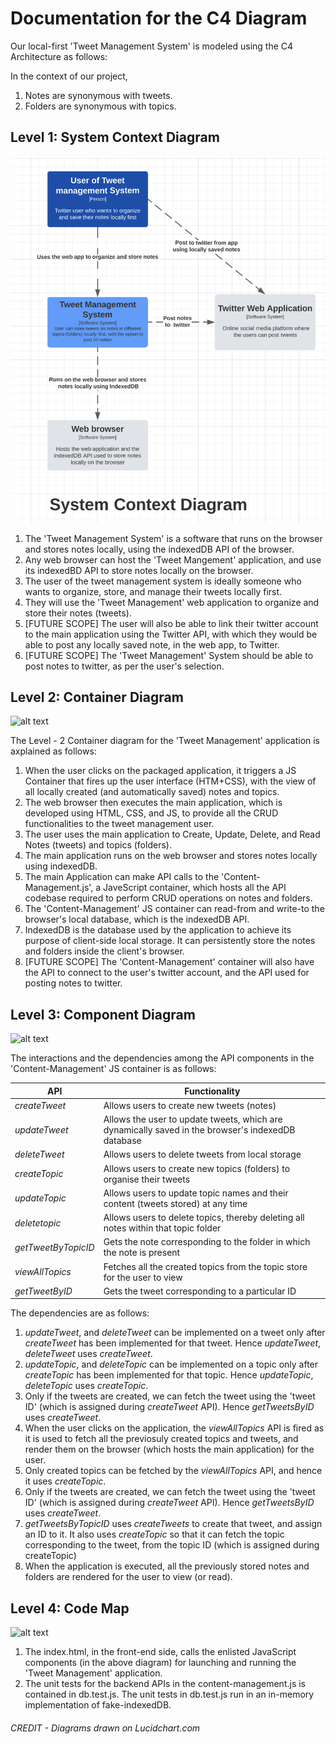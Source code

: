 # Documentation for the C4 Diagram

Our local-first 'Tweet Management System' is modeled using the C4 Architecture as follows:

In the context of our project,
1. Notes are synonymous with tweets.
2. Folders are synonymous with topics. 

## Level 1: System Context Diagram
![alt text](c4_lev1.png "System Context Diagram")

1. The 'Tweet Management System' is a software that runs on the browser and stores notes locally, using the indexedDB API of the browser.
2. Any web browser can host the 'Tweet Mangement' application, and use its indexedBD API to store notes locally on the browser.
3. The user of the tweet management system is ideally someone who wants to organize, store, and manage their tweets locally first.
4. They will use the 'Tweet Management' web application to organize and store their notes (tweets).
5. [FUTURE SCOPE] The user will also be able to link their twitter account to the main application using the Twitter API, with which they would be able to post any locally saved note, in the web app, to Twitter.
6. [FUTURE SCOPE] The 'Tweet Management' System should be able to post notes to twitter, as per the user's selection. 

## Level 2: Container Diagram
![alt text](https://github.com/nirmalthomas2609/cse210-fa22-ucsd-group5/blob/msharan/documentation/docs/c4_model/c4_lev2.png "Container Diagram")

The Level - 2 Container diagram for the 'Tweet Management' application is axplained as follows:

1. When the user clicks on the packaged application, it triggers a JS Container that fires up the user interface (HTM+CSS), with the view of all locally created (and automatically saved) notes and topics.
2. The web browser then executes the main application, which is developed using HTML, CSS, and JS, to provide all the CRUD functionalities to the tweet management user. 
3. The user uses the main application to Create, Update, Delete, and Read Notes (tweets) and topics (folders).
4. The main application runs on the web browser and stores notes locally using indexedDB. 
5. The main Application can make API calls to the 'Content-Management.js', a JaveScript container, which hosts all the API codebase required to perform CRUD operations on notes and folders. 
6. The 'Content-Management' JS container can read-from and write-to the browser's local database, which is the indexedDB API.
7. IndexedDB is the database used by the application to achieve its purpose of client-side local storage. It can persistently store the notes and folders inside the client's browser.
8. [FUTURE SCOPE] The 'Content-Management' container will also have the API to connect to the user's twitter account, and the API used for posting notes to twitter. 


## Level 3: Component Diagram
![alt text](https://github.com/nirmalthomas2609/cse210-fa22-ucsd-group5/blob/msharan/documentation/docs/c4_model/c4_lev3.png "Component Diagram")

The interactions and the dependencies among the API components in the 'Content-Management' JS container is as follows:

| API                 | Functionality                                                                                     |
|-------------------  | ------------------------------------------------------------------------------------------------  |
| _createTweet_       | Allows users to create new tweets (notes)                                                         |
| _updateTweet_       | Allows the user to update tweets, which are dynamically saved in the browser's indexedDB database |
| _deleteTweet_       | Allows users to delete tweets from local storage                                                  |
| _createTopic_       | Allows users to create new topics (folders) to organise their tweets                              |
| _updateTopic_       | Allows users to update topic names and their content (tweets stored) at any time                  |
| _deletetopic_       | Allows users to delete topics, thereby deleting all notes within that topic folder                |
| _getTweetByTopicID_ | Gets the note corresponding to the folder in which the note is present                            |
| _viewAllTopics_     | Fetches all the created topics from the topic store for the user to view                          |
| _getTweetByID_      | Gets the tweet corresponding to a particular ID                                                   |

The dependencies are as follows:

1. _updateTweet_, and _deleteTweet_ can be implemented on a tweet only after _createTweet_ has been implemented for that tweet. Hence _updateTweet_, _deleteTweet_ uses _createTweet_. 
2. _updateTopic_, and _deleteTopic_ can be implemented on a topic only after _createTopic_ has been implemented for that topic. Hence _updateTopic_, _deleteTopic_ uses _createTopic_. 
3. Only if the tweets are created, we can fetch the tweet using the 'tweet ID' (which is assigned during _createTweet_ API). Hence _getTweetsByID_ uses _createTweet_.
4. When the user clicks on the application, the _viewAllTopics_ API is fired as it is used to fetch all the previosuly created topics and tweets, and render them on the browser (which hosts the main application) for the user. 
5. Only created topics can be fetched by the _viewAllTopics_ API, and hence it uses _createTopic_.
6. Only if the tweets are created, we can fetch the tweet using the 'tweet ID' (which is assigned during _createTweet_ API). Hence _getTweetsByID_ uses _createTweet_.
7. _getTweetsByTopicID_ uses _createTweets_ to create that tweet, and assign an ID to it. It also uses _createTopic_ so that it can fetch the topic corresponding to the tweet, from the topic ID (which is assigned during createTopic)
8. When the application is executed, all the previously stored notes and folders are rendered for the user to view (or read). 

## Level 4: Code Map
![alt text](https://github.com/nirmalthomas2609/cse210-fa22-ucsd-group5/blob/msharan/documentation/docs/c4_model/c4_lev4.svg "Level - 4 Code Map")

1. The index.html, in the front-end side, calls the enlisted JavaScript components (in the above diagram) for launching and running the 'Tweet Management' application.
2. The unit tests for the backend APIs in the content-management.js is contained in db.test.js. The unit tests in db.test.js run in an in-memory implementation of fake-indexedDB. 

###### CREDIT - Diagrams drawn on Lucidchart.com
